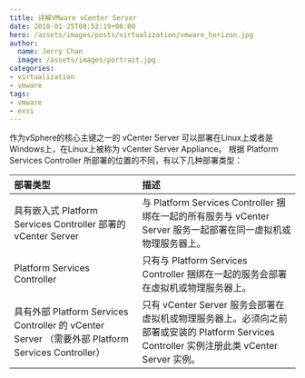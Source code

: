 ```yaml
---
title: 详解VMware vCenter Server
date: 2018-01-25T08:52:19+08:00
hero: /assets/images/posts/virtualization/vmware_horizon.jpg
author:
  name: Jerry Chan
  image: /assets/images/portrait.jpg
categories:
- virtualization
- vmware
tags:
- vmware
- exsi
---
```



作为vSphere的核心主键之一的 vCenter Server 可以部署在Linux上或者是Windows上，在Linux上被称为 vCenter Server Appliance。
根据 Platform Services Controller 所部署的位置的不同，有以下几种部署类型：

<table>
<thead>
<tr>
  <th align="left">部署类型</th>
  <th align="left">描述</th>
</tr>
</thead>
<tbody>
<tr>
  <td align="left">具有嵌入式 Platform Services Controller 部署的 vCenter Server</td>
  <td align="left">与 Platform Services Controller 捆绑在一起的所有服务与 vCenter Server 服务一起部署在同一虚拟机或物理服务器上。</td>
</tr>
<tr>
  <td align="left">Platform Services Controller</td>
  <td align="left">只有与 Platform Services Controller 捆绑在一起的服务会部署在虚拟机或物理服务器上。</td>
</tr>
<tr>
  <td align="left">具有外部 Platform Services Controller 的 vCenter Server （需要外部 Platform Services Controller）</td>
  <td align="left">只有 vCenter Server 服务会部署在虚拟机或物理服务器上。必须向之前部署或安装的 Platform Services Controller 实例注册此类 vCenter Server 实例。</td>
</tr>
</tbody>
</table>
